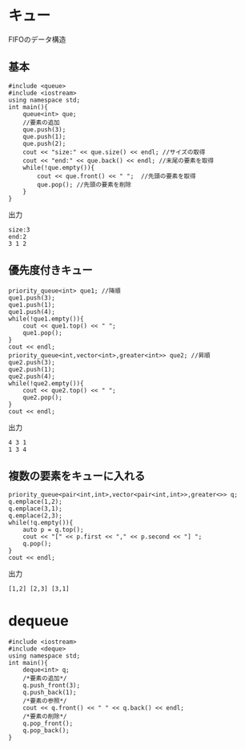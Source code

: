 # キュー
FIFOのデータ構造  

## 基本  
    #include <queue>
    #include <iostream>
    using namespace std;
    int main(){
        queue<int> que;
        //要素の追加
        que.push(3);
        que.push(1);
        que.push(2);
        cout << "size:" << que.size() << endl; //サイズの取得
        cout << "end:" << que.back() << endl; //末尾の要素を取得
        while(!que.empty()){
            cout << que.front() << " ";  //先頭の要素を取得
            que.pop(); //先頭の要素を削除
        }
    }
出力

	size:3
	end:2
	3 1 2
## 優先度付きキュー  
    priority_queue<int> que1; //降順
	que1.push(3);
	que1.push(1);
	que1.push(4);
	while(!que1.empty()){
		cout << que1.top() << " ";
		que1.pop();
	}
	cout << endl;
	priority_queue<int,vector<int>,greater<int>> que2; //昇順  
	que2.push(3);
	que2.push(1);
	que2.push(4);
	while(!que2.empty()){
		cout << que2.top() << " ";
		que2.pop();
	}
	cout << endl;
出力

    4 3 1 
    1 3 4
## 複数の要素をキューに入れる  
    priority_queue<pair<int,int>,vector<pair<int,int>>,greater<>> q; 
	q.emplace(1,2); 
	q.emplace(3,1);
	q.emplace(2,3);
	while(!q.empty()){
		auto p = q.top();
		cout << "[" << p.first << "," << p.second << "] ";
		q.pop();
	}
	cout << endl;
出力  

    [1,2] [2,3] [3,1] 
# dequeue
```
#include <iostream>
#include <deque>
using namespace std;
int main(){
    deque<int> q;
    /*要素の追加*/
    q.push_front(3);
    q.push_back(1);
    /*要素の参照*/
    cout << q.front() << " " << q.back() << endl;
    /*要素の削除*/
    q.pop_front();
    q.pop_back();
}
```
